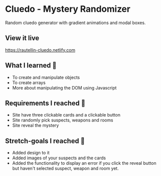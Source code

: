 # Cluedo - Mystery Randomizer

Random cluedo generator with gradient animations and modal boxes. 

## View it live

https://rautellin-cluedo.netlify.com

## What I learned 🧠

* To create and manipulate objects
* To create arrays
* More about manipulating the DOM using Javascript

## Requirements I reached 🧪

* Site have three clickable cards and a clickable button
* Site randomly pick suspects, weapons and rooms
* Site reveal the mystery

## Stretch-goals I reached 🧘

* Added design to it
* Added images of your suspects and the cards
* Added the functionality to display an error if you click the reveal button but haven't selected suspect, weapon and room yet.


